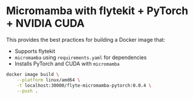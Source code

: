 # Micromamba with flytekit + PyTorch + NVIDIA CUDA

This provides the best practices for building a Docker image that:

- Supports flytekit
- `micromamba` using `requirements.yaml` for dependencies
- Installs PyTorch and CUDA with `micromamba`

```bash
docker image build \
    --platform linux/amd64 \
    -t localhost:30000/flyte-micromamba-pytorch:0.0.4 \
    --push .
```
